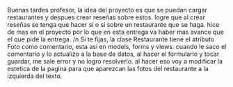 Buenas tardes profesor, la idea del proyecto es que se puedan cargar restaurantes y despues crear reseñas sobre estos. logre que al crear reseñas se tenga que hacer si o si sobre un restaurante que se haga. hice de mas en el proyecto por lo que en esta entrega va  haber mas avance que el que pide la entrega. /n
Si te fijas, la clase Restaurante tiene el atributo Foto como comentario, esta asi en models, forms y views. cuando le saco el comentario y lo actualizo a la base de datos, al hacer el formulario y tocar guardar, me sale error y no logro resolverlo. al hacer eso voy a modificar la estetica de la pagina para que aparezcan las fotos del restaurante a la izquierda del texto.
